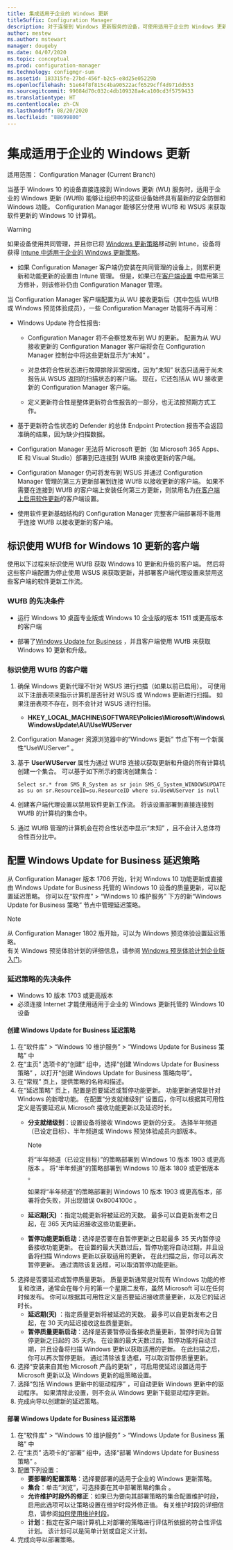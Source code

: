 ```yaml
---
title: 集成适用于企业的 Windows 更新
titleSuffix: Configuration Manager
description: 对于连接到 Windows 更新服务的设备，可使用适用于企业的 Windows 更新 (WUfB) 保持 Windows 10 为最新。
author: mestew
ms.author: mstewart
manager: dougeby
ms.date: 04/07/2020
ms.topic: conceptual
ms.prod: configuration-manager
ms.technology: configmgr-sum
ms.assetid: 183315fe-27bd-456f-b2c5-e8d25e05229b
ms.openlocfilehash: 51e64f8f815c4ba90522acf6529cff4d971dd553
ms.sourcegitcommit: 99084d70c032c4db109328a4ca100cd3f5759433
ms.translationtype: HT
ms.contentlocale: zh-CN
ms.lasthandoff: 08/20/2020
ms.locfileid: "88699800"
---
```

# <a name="integrate-with-windows-update-for-business"></a>集成适用于企业的 Windows 更新

适用范围：  Configuration Manager (Current Branch)

当基于 Windows 10 的设备直接连接到 Windows 更新 (WU) 服务时，适用于企业的 Windows 更新 (WUfB) 能够让组织中的这些设备始终具有最新的安全防御和 Windows 功能。 Configuration Manager 能够区分使用 WUfB 和 WSUS 来获取软件更新的 Windows 10 计算机。  

> [!WARNING]
> 如果设备使用共同管理，并且你已将 [Windows 更新策略](../../comanage/workloads.md#windows-update-policies)移动到 Intune，设备将获得 [Intune 中适用于企业的 Windows 更新策略](/intune/windows-update-for-business-configure)。
> - 如果 Configuration Manager 客户端仍安装在共同管理的设备上，则累积更新和功能更新的设置由 Intune 管理。 但是，如果已在[客户端设置](../../core/clients/deploy/about-client-settings.md#enable-third-party-software-updates)  中启用第三方修补，则该修补仍由 Configuration Manager 管理。  

 当 Configuration Manager 客户端配置为从 WU 接收更新后（其中包括 WUfB 或 Windows 预览体验成员），一些 Configuration Manager 功能将不再可用：  

- Windows Update 符合性报告:  
  - Configuration Manager 将不会察觉发布到 WU 的更新。 配置为从 WU 接收更新的 Configuration Manager 客户端将会在 Configuration Manager 控制台中将这些更新显示为“未知”  。  

  - 对总体符合性状态进行故障排除非常困难，因为“未知”  状态只适用于尚未报告从 WSUS 返回的扫描状态的客户端。 现在，它还包括从 WU 接收更新的 Configuration Manager 客户端。  

  - 定义更新符合性是整体更新符合性报告的一部分，也无法按预期方式工作。

- 基于更新符合性状态的 Defender 的总体 Endpoint Protection 报告不会返回准确的结果，因为缺少扫描数据。  

- Configuration Manager 无法将 Microsoft 更新（如 Microsoft 365 Apps、IE 和 Visual Studio）部署到已连接到 WUfB 来接收更新的客户端。  

- Configuration Manager 仍可将发布到 WSUS 并通过 Configuration Manager 管理的第三方更新部署到连接 WUfB 以接收更新的客户端。 如果不需要在连接到 WUfB 的客户端上安装任何第三方更新，则禁用名为[在客户端上启用软件更新](../../core/clients/deploy/about-client-settings.md#software-updates)的客户端设置。

- 使用软件更新基础结构的 Configuration Manager 完整客户端部署将不能用于连接 WUfB 以接收更新的客户端。  

## <a name="identify-clients-that-use-wufb-for-windows-10-updates"></a>标识使用 WUfB for Windows 10 更新的客户端

使用以下过程来标识使用 WUfB 获取 Windows 10 更新和升级的客户端。 然后将这些客户端配置为停止使用 WSUS 来获取更新，并部署客户端代理设置来禁用这些客户端的软件更新工作流。  

### <a name="prerequisites-for-wufb"></a>WUfB 的先决条件

- 运行 Windows 10 桌面专业版或 Windows 10 企业版的版本 1511 或更高版本的客户端

- 部署了[Windows Update for Business](/windows/deployment/update/waas-manage-updates-wufb) ，并且客户端使用 WUfB 来获取 Windows 10 更新和升级。  

### <a name="to-identify-clients-that-use-wufb"></a>标识使用 WUfB 的客户端  

1. 确保 Windows 更新代理不针对 WSUS 进行扫描（如果以前已启用）。 可使用以下注册表项来指示计算机是否针对 WSUS 或 Windows 更新进行扫描。 如果注册表项不存在，则不会针对 WSUS 进行扫描。
    - **HKEY_LOCAL_MACHINE\SOFTWARE\Policies\Microsoft\Windows\WindowsUpdate\AU\UseWUServer**
1. Configuration Manager 资源浏览器中的“Windows 更新”  节点下有一个新属性“UseWUServer”  。
1. 基于 **UserWUServer** 属性为通过 WUfB 连接以获取更新和升级的所有计算机创建一个集合。 可以基于如下所示的查询创建集合：  

    ```wql
    Select sr.* from SMS_R_System as sr join SMS_G_System_WINDOWSUPDATE as su on sr.ResourceID=su.ResourceID where su.UseWUServer is null
    ```

1. 创建客户端代理设置以禁用软件更新工作流。 将该设置部署到直接连接到 WUfB 的计算机的集合中。
1. 通过 WUfB 管理的计算机会在符合性状态中显示“未知”  ，且不会计入总体符合性百分比中。  

## <a name="configure-windows-update-for-business-deferral-policies"></a>配置 Windows Update for Business 延迟策略
<!-- 1290890 -->
从 Configuration Manager 版本 1706 开始，针对 Windows 10 功能更新或直接由 Windows Update for Business 托管的 Windows 10 设备的质量更新，可以配置延迟策略。 你可以在“软件库”   > “Windows 10 维护服务”  下方的新“Windows Update for Business 策略”  节点中管理延迟策略。

> [!NOTE]
> 从 Configuration Manager 1802 版开始，可以为 Windows 预览体验设置延迟策略。 <!--507201-->  
有关 Windows 预览体验计划的详细信息，请参阅 [Windows 预览体验计划企业版入门](/windows/deployment/update/waas-windows-insider-for-business)。

### <a name="prerequisites-for-deferral-policies"></a>延迟策略的先决条件

- Windows 10 版本 1703 或更高版本
- 必须连接 Internet 才能使用适用于企业的 Windows 更新托管的 Windows 10 设备

#### <a name="to-create-a-windows-update-for-business-deferral-policy"></a>创建 Windows Update for Business 延迟策略

1. 在“软件库”   > “Windows 10 维护服务”   > “Windows Update for Business 策略”  中
1. 在“主页”  选项卡的“创建”  组中，选择“创建 Windows Update for Business 策略”  ，以打开“创建 Windows Update for Business 策略向导”。
1. 在“常规”  页上，提供策略的名称和描述。
1. 在“延迟策略”  页上，配置是否要延迟或暂停功能更新。 功能更新通常是针对 Windows 的新增功能。 在配置“分支就绪级别”  设置后，你可以根据其可用性定义是否要延迟从 Microsoft 接收功能更新以及延迟时长。
    - **分支就绪级别**：设置设备将接收 Windows 更新的分支。 选择半年频道（已设定目标）、半年频道或 Windows 预览体验成员内部版本。

        > [!NOTE]
        > 将“半年频道（已设定目标）”的策略部署到 Windows 10 版本 1903 或更高版本   。 将“半年频道”的策略部署到 Windows 10 版本 1809 或更低版本   。
        >
        > 如果将“半年频道”的策略部署到 Windows 10 版本 1903 或更高版本，部署将会失败，并出现错误 0x8004100c   。<!-- 5593139 -->

    - **延迟期(天)** ：指定功能更新将被延迟的天数。 最多可以自更新发布之日起，在 365 天内延迟接收这些功能更新。
    - **暂停功能更新启动**：选择是否要在自暂停更新之日起最多 35 天内暂停设备接收功能更新。 在设置的最大天数过后，暂停功能将自动过期，并且设备将扫描 Windows 更新以获取适用的更新。 在此扫描之后，你可以再次暂停更新。 通过清除该复选框，可以取消暂停功能更新。
1. 选择是否要延迟或暂停质量更新。 质量更新通常是对现有 Windows 功能的修复和改进，通常会在每个月的第一个星期二发布，虽然 Microsoft 可以在任何时候发布。 你可以根据其可用性定义是否要延迟接收质量更新，以及它的延迟时长。
    - **延迟期(天)** ：指定质量更新将被延迟的天数。 最多可以自更新发布之日起，在 30 天内延迟接收这些质量更新。
    - **暂停质量更新启动**：选择是否要暂停设备接收质量更新，暂停时间为自暂停更新之日起的 35 天内。 在设置的最大天数过后，暂停功能将自动过期，并且设备将扫描 Windows 更新以获取适用的更新。 在此扫描之后，你可以再次暂停更新。 通过清除该复选框，可以取消暂停质量更新。
1. 选择“安装来自其他 Microsoft 产品的更新”  ，可启用使延迟设置适用于 Microsoft 更新以及 Windows 更新的组策略设置。
1. 选择“包括 Windows 更新中的驱动程序”  ，可自动更新 Windows 更新中的驱动程序。 如果清除此设置，则不会从 Windows 更新下载驱动程序更新。
1. 完成向导以创建新的延迟策略。

#### <a name="to-deploy-a-windows-update-for-business-deferral-policy"></a>部署 Windows Update for Business 延迟策略

1. 在“软件库”   > “Windows 10 维护服务”   > “Windows Update for Business 策略”  中
1. 在“主页”  选项卡的“部署”  组中，选择“部署 Windows Update for Business 策略”  。
1. 配置下列设置：
    - **要部署的配置策略**：选择要部署的适用于企业的 Windows 更新策略。
    - **集合**：单击“浏览”，可选择要在其中部署策略的集合  。
    - **允许维护时段外的修正**：如果已为要向其部署策略的集合配置维护时段，启用此选项可以让策略设置在维护时段外修正值。 有关维护时段的详细信息，请参阅[如何使用维护时段](../../core/clients/manage/collections/use-maintenance-windows.md)。
    - **计划**：指定在客户端计算机上对部署的策略进行评估所依据的符合性评估计划。 该计划可以是简单计划或自定义计划。
1. 完成向导以部署策略。